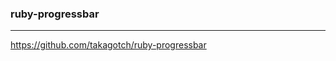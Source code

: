 ### ruby-progressbar
---
https://github.com/takagotch/ruby-progressbar

```
```

```
```

```
```


